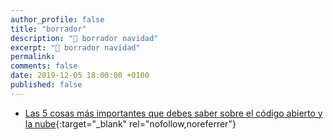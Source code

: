 ```yaml
---
author_profile: false
title: "borrador"
description: "🌟 borrador navidad"
excerpt: "🌟 borrador navidad"
permalink:
comments: false
date: 2019-12-05 18:00:00 +0100
published: false
---
```


* [Las 5 cosas más importantes que debes saber sobre el código abierto y la nube](https://www.techrepublic.com/article/top-5-things-to-know-about-open-source-and-the-cloud/?ftag=COS-05-10aaa0g&taid=5de2231416deae000192d2bd&utm_campaign=trueAnthem:+Twitter+Card&utm_medium=trueAnthemCard&utm_source=twitterCard){:target="_blank" rel="nofollow,noreferrer"}